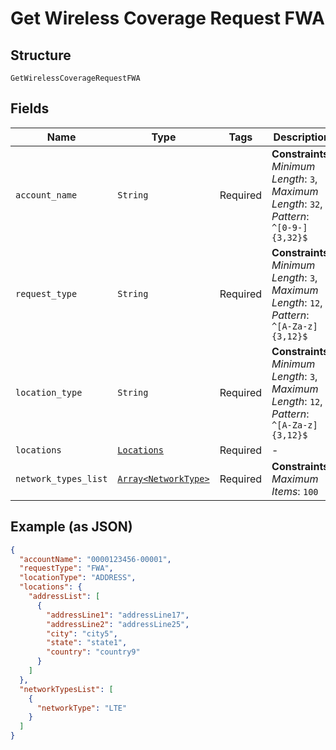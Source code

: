 
# Get Wireless Coverage Request FWA

## Structure

`GetWirelessCoverageRequestFWA`

## Fields

| Name | Type | Tags | Description |
|  --- | --- | --- | --- |
| `account_name` | `String` | Required | **Constraints**: *Minimum Length*: `3`, *Maximum Length*: `32`, *Pattern*: `^[0-9-]{3,32}$` |
| `request_type` | `String` | Required | **Constraints**: *Minimum Length*: `3`, *Maximum Length*: `12`, *Pattern*: `^[A-Za-z]{3,12}$` |
| `location_type` | `String` | Required | **Constraints**: *Minimum Length*: `3`, *Maximum Length*: `12`, *Pattern*: `^[A-Za-z]{3,12}$` |
| `locations` | [`Locations`](../../doc/models/locations.md) | Required | - |
| `network_types_list` | [`Array<NetworkType>`](../../doc/models/network-type.md) | Required | **Constraints**: *Maximum Items*: `100` |

## Example (as JSON)

```json
{
  "accountName": "0000123456-00001",
  "requestType": "FWA",
  "locationType": "ADDRESS",
  "locations": {
    "addressList": [
      {
        "addressLine1": "addressLine17",
        "addressLine2": "addressLine25",
        "city": "city5",
        "state": "state1",
        "country": "country9"
      }
    ]
  },
  "networkTypesList": [
    {
      "networkType": "LTE"
    }
  ]
}
```

